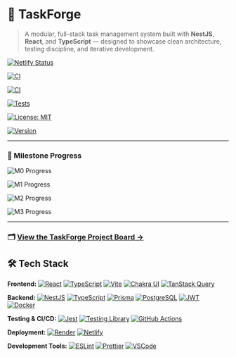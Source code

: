 # 🧩 TaskForge

> A modular, full-stack task management system built with **NestJS**, **React**, and **TypeScript** — designed to showcase clean architecture, testing discipline, and iterative development.

[![Netlify Status](https://api.netlify.com/api/v1/badges/040b0262-96b2-4830-8dc4-9c01d508c51f/deploy-status)](https://app.netlify.com/projects/taskforge-bb/deploys)

[![CI](https://github.com/brawblan/taskforge/actions/workflows/ci.yml/badge.svg)](https://github.com/brawblan/taskforge/actions/workflows/ci.yml)

[![CI](https://github.com/brawblan/taskforge/actions/workflows/docker.yml/badge.svg)](https://github.com/brawblan/taskforge/actions/workflows/docker.yml)

[![Tests](https://img.shields.io/github/actions/workflow/status/brawblan/taskforge/ci.yml?label=tests&logo=jest&logoColor=white)](https://github.com/brawblan/taskforge/actions/workflows/ci.yml)

[![License: MIT](https://img.shields.io/badge/License-MIT-green.svg)](./LICENSE)

[![Version](https://img.shields.io/github/v/release/brawblan/taskforge?label=version&logo=semantic-release)](https://github.com/brawblan/taskforge/releases)

---

### 📅 Milestone Progress

![M0 Progress](https://img.shields.io/github/milestones/progress-percent/brawblan/taskforge/1?label=M0%3A%20Bootstrap%20%26%20Infra)

![M1 Progress](https://img.shields.io/github/milestones/progress-percent/brawblan/taskforge/2?label=M1%3A%20Core%20Domain%20%26%20CRUD)

![M2 Progress](https://img.shields.io/github/milestones/progress-percent/brawblan/taskforge/3?label=M2%3A%20Tests%2C%20DX%20%26%20Polish)

![M3 Progress](https://img.shields.io/github/milestones/progress-percent/brawblan/taskforge/4?label=M3%3A%20Deploy%20%26%20Case%20Study)

---

### 🗂 [View the TaskForge Project Board →](https://github.com/users/brawblan/projects/4)

## 🛠️ Tech Stack

**Frontend:**
[![React](https://img.shields.io/badge/React-20232A?style=for-the-badge&logo=react&logoColor=61DAFB)](https://react.dev/)
[![TypeScript](https://img.shields.io/badge/TypeScript-3178C6?style=for-the-badge&logo=typescript&logoColor=white)](https://www.typescriptlang.org/)
[![Vite](https://img.shields.io/badge/Vite-646CFF?style=for-the-badge&logo=vite&logoColor=FFD62E)](https://vitejs.dev/)
[![Chakra UI](https://img.shields.io/badge/Chakra_UI-319795?style=for-the-badge&logo=chakraui&logoColor=white)](https://chakra-ui.com/)
[![TanStack Query](https://img.shields.io/badge/TanStack_Query-FF4154?style=for-the-badge&logo=reactquery&logoColor=white)](https://tanstack.com/query/latest)

**Backend:**
[![NestJS](https://img.shields.io/badge/NestJS-E0234E?style=for-the-badge&logo=nestjs&logoColor=white)](https://nestjs.com/)
[![TypeScript](https://img.shields.io/badge/TypeScript-3178C6?style=for-the-badge&logo=typescript&logoColor=white)](https://www.typescriptlang.org/)
[![Prisma](https://img.shields.io/badge/Prisma-2D3748?style=for-the-badge&logo=prisma&logoColor=white)](https://www.prisma.io/)
[![PostgreSQL](https://img.shields.io/badge/PostgreSQL-336791?style=for-the-badge&logo=postgresql&logoColor=white)](https://www.postgresql.org/)
[![JWT](https://img.shields.io/badge/JWT-black?style=for-the-badge&logo=jsonwebtokens)](https://jwt.io/)
[![Docker](https://img.shields.io/badge/Docker-1D63ED?style=for-the-badge&logo=docker&logoColor=white)](https://www.docker.com/)

**Testing & CI/CD:**
[![Jest](https://img.shields.io/badge/Jest-C21325?style=for-the-badge&logo=jest&logoColor=white)](https://jestjs.io/)
[![Testing Library](https://img.shields.io/badge/Testing_Library-E33332?style=for-the-badge&logo=testinglibrary&logoColor=white)](https://testing-library.com/)
[![GitHub Actions](https://img.shields.io/badge/GitHub_Actions-2088FF?style=for-the-badge&logo=githubactions&logoColor=white)](https://github.com/features/actions)

**Deployment:**
[![Render](https://img.shields.io/badge/Render-46E3B7?style=for-the-badge&logo=render&logoColor=white)](https://render.com/)
[![Netlify](https://img.shields.io/badge/Netlify-00C7B7?style=for-the-badge&logo=netlify&logoColor=white)](https://www.netlify.com/)

**Development Tools:**
[![ESLint](https://img.shields.io/badge/ESLint-4B32C3?style=for-the-badge&logo=eslint&logoColor=white)](https://eslint.org/)
[![Prettier](https://img.shields.io/badge/Prettier-F7B93E?style=for-the-badge&logo=prettier&logoColor=black)](https://prettier.io/)
[![VSCode](https://img.shields.io/badge/VS_Code-007ACC?style=for-the-badge&logo=visualstudiocode&logoColor=white)](https://code.visualstudio.com/)
